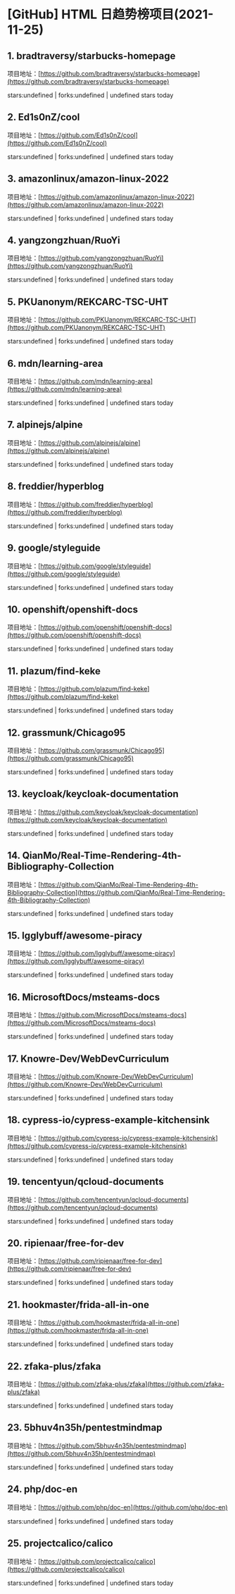 # [GitHub] HTML 日趋势榜项目(2021-11-25)

## 1. bradtraversy/starbucks-homepage 

项目地址：[https://github.com/bradtraversy/starbucks-homepage](https://github.com/bradtraversy/starbucks-homepage)

stars:undefined | forks:undefined | undefined stars today 



## 2. Ed1s0nZ/cool 

项目地址：[https://github.com/Ed1s0nZ/cool](https://github.com/Ed1s0nZ/cool)

stars:undefined | forks:undefined | undefined stars today 



## 3. amazonlinux/amazon-linux-2022 

项目地址：[https://github.com/amazonlinux/amazon-linux-2022](https://github.com/amazonlinux/amazon-linux-2022)

stars:undefined | forks:undefined | undefined stars today 



## 4. yangzongzhuan/RuoYi 

项目地址：[https://github.com/yangzongzhuan/RuoYi](https://github.com/yangzongzhuan/RuoYi)

stars:undefined | forks:undefined | undefined stars today 



## 5. PKUanonym/REKCARC-TSC-UHT 

项目地址：[https://github.com/PKUanonym/REKCARC-TSC-UHT](https://github.com/PKUanonym/REKCARC-TSC-UHT)

stars:undefined | forks:undefined | undefined stars today 



## 6. mdn/learning-area 

项目地址：[https://github.com/mdn/learning-area](https://github.com/mdn/learning-area)

stars:undefined | forks:undefined | undefined stars today 



## 7. alpinejs/alpine 

项目地址：[https://github.com/alpinejs/alpine](https://github.com/alpinejs/alpine)

stars:undefined | forks:undefined | undefined stars today 



## 8. freddier/hyperblog 

项目地址：[https://github.com/freddier/hyperblog](https://github.com/freddier/hyperblog)

stars:undefined | forks:undefined | undefined stars today 



## 9. google/styleguide 

项目地址：[https://github.com/google/styleguide](https://github.com/google/styleguide)

stars:undefined | forks:undefined | undefined stars today 



## 10. openshift/openshift-docs 

项目地址：[https://github.com/openshift/openshift-docs](https://github.com/openshift/openshift-docs)

stars:undefined | forks:undefined | undefined stars today 



## 11. plazum/find-keke 

项目地址：[https://github.com/plazum/find-keke](https://github.com/plazum/find-keke)

stars:undefined | forks:undefined | undefined stars today 



## 12. grassmunk/Chicago95 

项目地址：[https://github.com/grassmunk/Chicago95](https://github.com/grassmunk/Chicago95)

stars:undefined | forks:undefined | undefined stars today 



## 13. keycloak/keycloak-documentation 

项目地址：[https://github.com/keycloak/keycloak-documentation](https://github.com/keycloak/keycloak-documentation)

stars:undefined | forks:undefined | undefined stars today 



## 14. QianMo/Real-Time-Rendering-4th-Bibliography-Collection 

项目地址：[https://github.com/QianMo/Real-Time-Rendering-4th-Bibliography-Collection](https://github.com/QianMo/Real-Time-Rendering-4th-Bibliography-Collection)

stars:undefined | forks:undefined | undefined stars today 



## 15. Igglybuff/awesome-piracy 

项目地址：[https://github.com/Igglybuff/awesome-piracy](https://github.com/Igglybuff/awesome-piracy)

stars:undefined | forks:undefined | undefined stars today 



## 16. MicrosoftDocs/msteams-docs 

项目地址：[https://github.com/MicrosoftDocs/msteams-docs](https://github.com/MicrosoftDocs/msteams-docs)

stars:undefined | forks:undefined | undefined stars today 



## 17. Knowre-Dev/WebDevCurriculum 

项目地址：[https://github.com/Knowre-Dev/WebDevCurriculum](https://github.com/Knowre-Dev/WebDevCurriculum)

stars:undefined | forks:undefined | undefined stars today 



## 18. cypress-io/cypress-example-kitchensink 

项目地址：[https://github.com/cypress-io/cypress-example-kitchensink](https://github.com/cypress-io/cypress-example-kitchensink)

stars:undefined | forks:undefined | undefined stars today 



## 19. tencentyun/qcloud-documents 

项目地址：[https://github.com/tencentyun/qcloud-documents](https://github.com/tencentyun/qcloud-documents)

stars:undefined | forks:undefined | undefined stars today 



## 20. ripienaar/free-for-dev 

项目地址：[https://github.com/ripienaar/free-for-dev](https://github.com/ripienaar/free-for-dev)

stars:undefined | forks:undefined | undefined stars today 



## 21. hookmaster/frida-all-in-one 

项目地址：[https://github.com/hookmaster/frida-all-in-one](https://github.com/hookmaster/frida-all-in-one)

stars:undefined | forks:undefined | undefined stars today 



## 22. zfaka-plus/zfaka 

项目地址：[https://github.com/zfaka-plus/zfaka](https://github.com/zfaka-plus/zfaka)

stars:undefined | forks:undefined | undefined stars today 



## 23. 5bhuv4n35h/pentestmindmap 

项目地址：[https://github.com/5bhuv4n35h/pentestmindmap](https://github.com/5bhuv4n35h/pentestmindmap)

stars:undefined | forks:undefined | undefined stars today 



## 24. php/doc-en 

项目地址：[https://github.com/php/doc-en](https://github.com/php/doc-en)

stars:undefined | forks:undefined | undefined stars today 



## 25. projectcalico/calico 

项目地址：[https://github.com/projectcalico/calico](https://github.com/projectcalico/calico)

stars:undefined | forks:undefined | undefined stars today 



